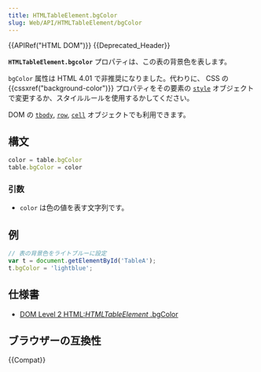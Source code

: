 ```yaml
---
title: HTMLTableElement.bgColor
slug: Web/API/HTMLTableElement/bgColor
---
```


{{APIRef("HTML DOM")}} {{Deprecated_Header}}

**`HTMLTableElement.bgcolor`** プロパティは、この表の背景色を表します。

`bgColor` 属性は HTML 4.01 で非推奨になりました。代わりに、 CSS の {{cssxref("background-color")}} プロパティをその要素の [`style`](/ja/docs/Web/API/HTMLElement/style) オブジェクトで変更するか、スタイルルールを使用するかしてください。

DOM の [`tbody`](/ja/docs/Web/API/HTMLTableElement/tBodies), [`row`](/ja/docs/Web/API/HTMLTableElement/rows), [`cell`](/ja/docs/DOM/table.cells) オブジェクトでも利用できます。

## 構文

```js
color = table.bgColor
table.bgColor = color
```

### 引数

- `color` は色の値を表す文字列です。

## 例

```js
// 表の背景色をライトブルーに設定
var t = document.getElementById('TableA');
t.bgColor = 'lightblue';
```

## 仕様書

- [DOM Level 2
  HTML:_HTMLTableElement_ .bgColor](https://www.w3.org/TR/DOM-Level-2-HTML/html.html#ID-83532985)

## ブラウザーの互換性

{{Compat}}
